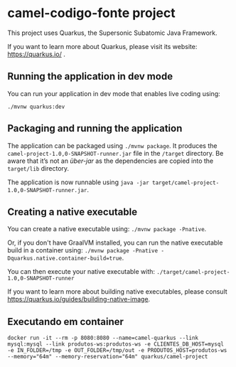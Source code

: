# camel-codigo-fonte project

This project uses Quarkus, the Supersonic Subatomic Java Framework.

If you want to learn more about Quarkus, please visit its website: https://quarkus.io/ .

## Running the application in dev mode

You can run your application in dev mode that enables live coding using:
```
./mvnw quarkus:dev
```

## Packaging and running the application

The application can be packaged using `./mvnw package`.
It produces the `camel-project-1.0,0-SNAPSHOT-runner.jar` file in the `/target` directory.
Be aware that it’s not an _über-jar_ as the dependencies are copied into the `target/lib` directory.

The application is now runnable using `java -jar target/camel-project-1.0,0-SNAPSHOT-runner.jar`.

## Creating a native executable

You can create a native executable using: `./mvnw package -Pnative`.

Or, if you don't have GraalVM installed, you can run the native executable build in a container using: `./mvnw package -Pnative -Dquarkus.native.container-build=true`.

You can then execute your native executable with: `./target/camel-project-1.0,0-SNAPSHOT-runner`

If you want to learn more about building native executables, please consult https://quarkus.io/guides/building-native-image.

## Executando em container
```
docker run -it --rm -p 8080:8080 --name=camel-quarkus --link mysql:mysql --link produtos-ws:produtos-ws -e CLIENTES_DB_HOST=mysql  -e IN_FOLDER=/tmp -e OUT_FOLDER=/tmp/out -e PRODUTOS_HOST=produtos-ws --memory="64m" --memory-reservation="64m" quarkus/camel-project
```
